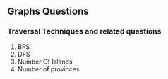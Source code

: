 ## Graphs Questions

### Traversal Techniques and related questions
  
1) BFS
2) DFS
3) Number Of Islands
4) Number of provinces
